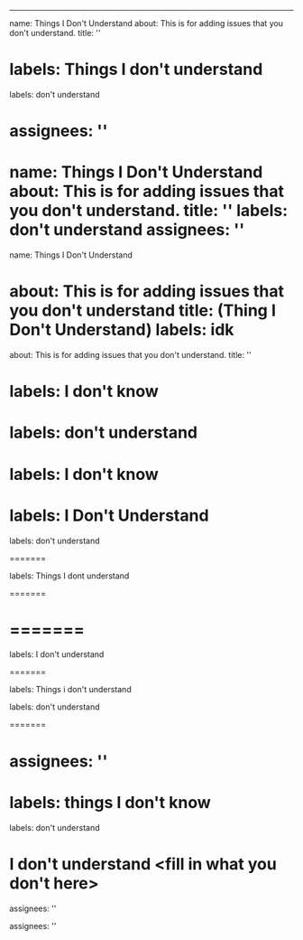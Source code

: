 
---
name: Things I Don't Understand
about: This is for adding issues that you don't understand.
title: ''

labels: Things I don't understand
=======
labels: don't understand

assignees: ''
=======

name: Things I Don't Understand
about: This is for adding issues that you don't understand.
title: ''
labels: don't understand
assignees: ''
=======
name: Things I Don't Understand

about: This is for adding issues that you don't understand
title: (Thing I Don't Understand)
labels: idk
=======
about: This is for adding issues that you don't understand.
title: ''


labels: I don't know
=======
labels: don't understand
=======

labels: I don't know
=======


labels: I Don't Understand
=======
labels: don't understand

=======



labels: Things I dont understand


=======

=======
=======


labels: I don't understand

=======

labels: Things i don't understand

labels: don't understand

=======



assignees: ''
=======


labels: things I don't know
=======



labels: don't understand


I don't understand <fill in what you don't here>
=======
assignees: ''


assignees: ''



